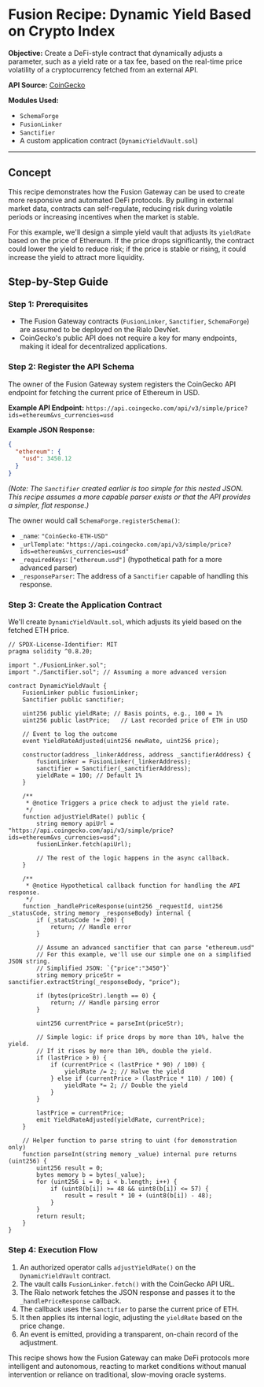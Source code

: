 # Fusion Recipe: Dynamic Yield Based on Crypto Index

**Objective:** Create a DeFi-style contract that dynamically adjusts a parameter, such as a yield rate or a tax fee, based on the real-time price volatility of a cryptocurrency fetched from an external API.

**API Source:** [CoinGecko](https://www.coingecko.com/en/api)

**Modules Used:**
- `SchemaForge`
- `FusionLinker`
- `Sanctifier`
- A custom application contract (`DynamicYieldVault.sol`)

---

## Concept

This recipe demonstrates how the Fusion Gateway can be used to create more responsive and automated DeFi protocols. By pulling in external market data, contracts can self-regulate, reducing risk during volatile periods or increasing incentives when the market is stable.

For this example, we'll design a simple yield vault that adjusts its `yieldRate` based on the price of Ethereum. If the price drops significantly, the contract could lower the yield to reduce risk; if the price is stable or rising, it could increase the yield to attract more liquidity.

## Step-by-Step Guide

### Step 1: Prerequisites

- The Fusion Gateway contracts (`FusionLinker`, `Sanctifier`, `SchemaForge`) are assumed to be deployed on the Rialo DevNet.
- CoinGecko's public API does not require a key for many endpoints, making it ideal for decentralized applications.

### Step 2: Register the API Schema

The owner of the Fusion Gateway system registers the CoinGecko API endpoint for fetching the current price of Ethereum in USD.

**Example API Endpoint:**
`https://api.coingecko.com/api/v3/simple/price?ids=ethereum&vs_currencies=usd`

**Example JSON Response:**
```json
{
  "ethereum": {
    "usd": 3450.12
  }
}
```
*(Note: The `Sanctifier` created earlier is too simple for this nested JSON. This recipe assumes a more capable parser exists or that the API provides a simpler, flat response.)*

The owner would call `SchemaForge.registerSchema()`:
- `_name`: `"CoinGecko-ETH-USD"`
- `_urlTemplate`: `"https://api.coingecko.com/api/v3/simple/price?ids=ethereum&vs_currencies=usd"`
- `_requiredKeys`: `["ethereum.usd"]` (hypothetical path for a more advanced parser)
- `_responseParser`: The address of a `Sanctifier` capable of handling this response.

### Step 3: Create the Application Contract

We'll create `DynamicYieldVault.sol`, which adjusts its yield based on the fetched ETH price.

```solidity
// SPDX-License-Identifier: MIT
pragma solidity ^0.8.20;

import "./FusionLinker.sol";
import "./Sanctifier.sol"; // Assuming a more advanced version

contract DynamicYieldVault {
    FusionLinker public fusionLinker;
    Sanctifier public sanctifier;

    uint256 public yieldRate; // Basis points, e.g., 100 = 1%
    uint256 public lastPrice;   // Last recorded price of ETH in USD

    // Event to log the outcome
    event YieldRateAdjusted(uint256 newRate, uint256 price);

    constructor(address _linkerAddress, address _sanctifierAddress) {
        fusionLinker = FusionLinker(_linkerAddress);
        sanctifier = Sanctifier(_sanctifierAddress);
        yieldRate = 100; // Default 1%
    }

    /**
     * @notice Triggers a price check to adjust the yield rate.
     */
    function adjustYieldRate() public {
        string memory apiUrl = "https://api.coingecko.com/api/v3/simple/price?ids=ethereum&vs_currencies=usd";
        fusionLinker.fetch(apiUrl);

        // The rest of the logic happens in the async callback.
    }

    /**
     * @notice Hypothetical callback function for handling the API response.
     */
    function _handlePriceResponse(uint256 _requestId, uint256 _statusCode, string memory _responseBody) internal {
        if (_statusCode != 200) {
            return; // Handle error
        }

        // Assume an advanced sanctifier that can parse "ethereum.usd"
        // For this example, we'll use our simple one on a simplified JSON string.
        // Simplified JSON: `{"price":"3450"}`
        string memory priceStr = sanctifier.extractString(_responseBody, "price");
        
        if (bytes(priceStr).length == 0) {
            return; // Handle parsing error
        }

        uint256 currentPrice = parseInt(priceStr);

        // Simple logic: if price drops by more than 10%, halve the yield.
        // If it rises by more than 10%, double the yield.
        if (lastPrice > 0) {
            if (currentPrice < (lastPrice * 90) / 100) {
                yieldRate /= 2; // Halve the yield
            } else if (currentPrice > (lastPrice * 110) / 100) {
                yieldRate *= 2; // Double the yield
            }
        }

        lastPrice = currentPrice;
        emit YieldRateAdjusted(yieldRate, currentPrice);
    }

    // Helper function to parse string to uint (for demonstration only)
    function parseInt(string memory _value) internal pure returns (uint256) {
        uint256 result = 0;
        bytes memory b = bytes(_value);
        for (uint256 i = 0; i < b.length; i++) {
            if (uint8(b[i]) >= 48 && uint8(b[i]) <= 57) {
                result = result * 10 + (uint8(b[i]) - 48);
            }
        }
        return result;
    }
}
```

### Step 4: Execution Flow

1.  An authorized operator calls `adjustYieldRate()` on the `DynamicYieldVault` contract.
2.  The vault calls `FusionLinker.fetch()` with the CoinGecko API URL.
3.  The Rialo network fetches the JSON response and passes it to the `_handlePriceResponse` callback.
4.  The callback uses the `Sanctifier` to parse the current price of ETH.
5.  It then applies its internal logic, adjusting the `yieldRate` based on the price change.
6.  An event is emitted, providing a transparent, on-chain record of the adjustment.

This recipe shows how the Fusion Gateway can make DeFi protocols more intelligent and autonomous, reacting to market conditions without manual intervention or reliance on traditional, slow-moving oracle systems.
